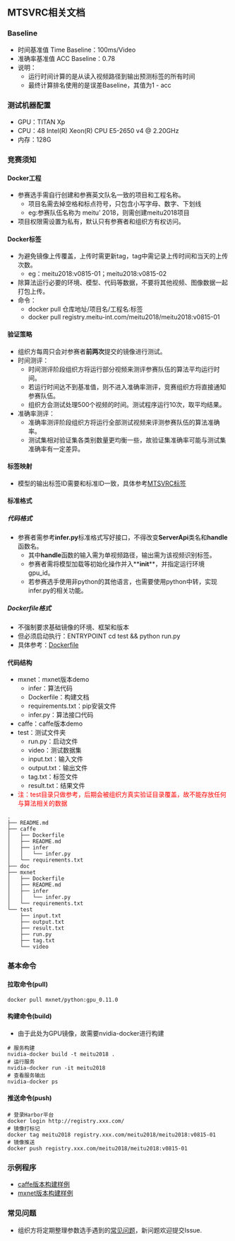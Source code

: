 ## MTSVRC相关文档

### Baseline
* 时间基准值 Time Baseline：100ms/Video
* 准确率基准值 ACC Baseline：0.78
* 说明：
    - 运行时间计算的是从读入视频路径到输出预测标签的所有时间
    - 最终计算排名使用的是误差Baseline，其值为1 - acc

### 测试机器配置
* GPU：TITAN Xp
* CPU：48 Intel(R) Xeon(R) CPU E5-2650 v4 @ 2.20GHz
* 内存：128G

### 竞赛须知
#### Docker工程
* 参赛选手需自行创建和参赛英文队名一致的项目和工程名称。
    - 项目名需去掉空格和标点符号，只包含小写字母、数字、下划线
    - eg:参赛队伍名称为 meitu’ 2018，则需创建meitu2018项目
* 项目权限需设置为私有，默认只有参赛者和组织方有权访问。
    
#### Docker标签
* 为避免镜像上传覆盖，上传时需更新tag，tag中需记录上传时间和当天的上传次数。
    - eg：meitu2018:v0815-01；meitu2018:v0815-02
* 除算法运行必要的环境、模型、代码等数据，不要将其他视频、图像数据一起打包上传。
* 命令：
    - docker pull 仓库地址/项目名/工程名:标签
    - docker pull registry.meitu-int.com/meitu2018/meitu2018:v0815-01
 
#### 验证策略
* 组织方每周只会对参赛者**前两次**提交的镜像进行测试。
* 时间测评：
    - 时间测评阶段组织方将运行部分视频来测评参赛队伍的算法平均运行时间。
    - 若运行时间达不到基准值，则不进入准确率测评，竞赛组织方将直接通知参赛队伍。
    - 组织方会测试处理500个视频的时间。测试程序运行10次，取平均结果。
* 准确率测评：
    - 准确率测评阶段组织方将运行全部测试视频来评测参赛队伍的算法准确率。
    - 测试集相对验证集各类别数量更均衡一些，故验证集准确率可能与测试集准确率有一定差异。

#### 标签映射
* 模型的输出标签ID需要和标准ID一致，具体参考[MTSVRC标签](doc/Tag.md)


#### 标准格式
##### 代码格式
* 参赛者需参考**infer.py**标准格式写好接口，不得改变**ServerApi**类名和**handle**函数名。
    - 其中**handle**函数的输入需为单视频路径，输出需为该视频识别标签。
    - 参赛者需将模型加载等初始化操作并入**__init__**，并指定运行环境gpu_id。
    - 若参赛选手使用非python的其他语言，也需要使用python中转，实现infer.py的相关功能。
##### Dockerfile格式
* 不强制要求基础镜像的环境、框架和版本
* 但必须启动执行：ENTRYPOINT cd test && python run.py
* 具体参考：[Dockerfile](mxnet/Dockerfile)
    
#### 代码结构
* mxnet：mxnet版本demo
    - infer：算法代码
    - Dockerfile：构建文档
    - requirements.txt：pip安装文件
  - infer.py：算法接口代码
* caffe：caffe版本demo
* test：测试文件夹
    - run.py：启动文件
	- video：测试数据集
    - input.txt：输入文件
    - output.txt：输出文件
    - tag.txt：标签文件
    - result.txt：结果文件
* <font color="red">注：test目录只做参考，后期会被组织方真实验证目录覆盖，故不能存放任何与算法相关的数据</font>

```
.
├── README.md
├── caffe
│   ├── Dockerfile
│   ├── README.md
│   ├── infer
│   │   └── infer.py
│   └── requirements.txt
├── doc
├── mxnet
│   ├── Dockerfile
│   ├── README.md
│   ├── infer
│   │   └── infer.py
│   └── requirements.txt
└── test
    ├── input.txt
    ├── output.txt
    ├── result.txt
    ├── run.py
    ├── tag.txt
    └── video
```

### 基本命令
#### 拉取命令(pull)
```
docker pull mxnet/python:gpu_0.11.0
```

#### 构建命令(build)
* 由于此处为GPU镜像，故需要nvidia-docker进行构建

```
# 服务构建
nvidia-docker build -t meitu2018 .
# 运行服务
nvidia-docker run -it meitu2018
# 查看服务输出
nvidia-docker ps
```

#### 推送命令(push)
```
# 登录Harbor平台
docker login http://registry.xxx.com/ 
# 镜像打标记    				
docker tag meitu2018 registry.xxx.com/meitu2018/meitu2018:v0815-01
# 镜像推送   	
docker push registry.xxx.com/meitu2018/meitu2018:v0815-01		
```

### 示例程序
* [caffe版本构建样例](caffe/README.md)
* [mxnet版本构建样例](mxnet/README.md)


### 常见问题
* 组织方将定期整理参数选手遇到的[常见问题](doc/FAQ.md)，新问题欢迎提交Issue.